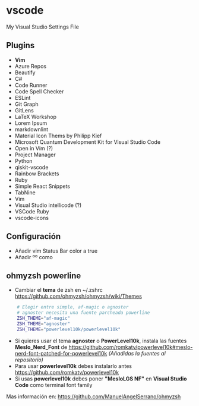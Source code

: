 # vscode
My Visual Studio Settings File

## Plugins
+ **Vim**
+ Azure Repos
+ Beautify
+ C#
+ Code Runner
+ Code Spell Checker
+ ESLint
+ Git Graph
+ GitLens
+ LaTeX Workshop
+ Lorem Ipsum
+ markdownlint
+ Material Icon Thems by Philipp Kief
+ Microsoft Quantum Development Kit for Visual Studio Code
+ Open in Vim (?)
+ Project Manager
+ Python
+ qiskit-vscode
+ Rainbow Brackets
+ Ruby
+ Simple React Snippets
+ TabNine
+ Vim
+ Visual Studio intellicode (?)
+ VSCode Ruby
+ vscode-icons

## Configuración
+ Añadir vim Status Bar color a true
+ Añadir ºº como <ESC> 

## ohmyzsh powerline

- Cambiar el **tema** de zsh en ~/.zshrc <https://github.com/ohmyzsh/ohmyzsh/wiki/Themes>

```bash
    # Elegir entre simple, af-magic o agnoster
    # agnoster necesita una fuente parcheada powerline
    ZSH_THEME="af-magic"
    ZSH_THEME="agnoster"
    ZSH_THEME="powerlevel10k/powerlevel10k"
```

- Si quieres usar el tema **agnoster** o **PowerLevel10k**, instala las fuentes **Meslo_Nerd_Font** de <https://github.com/romkatv/powerlevel10k#meslo-nerd-font-patched-for-powerlevel10k>  *(Añadidas la fuentes al repositorio)*
- Para usar **powerlevel10k** debes instalarlo antes <https://github.com/romkatv/powerlevel10k>
- Si usas **powerlevel10k** debes poner **"MesloLGS NF"** en **Visual Studio Code** como terminal font family

Mas información en: <https://github.com/ManuelAngelSerrano/ohmyzsh>
